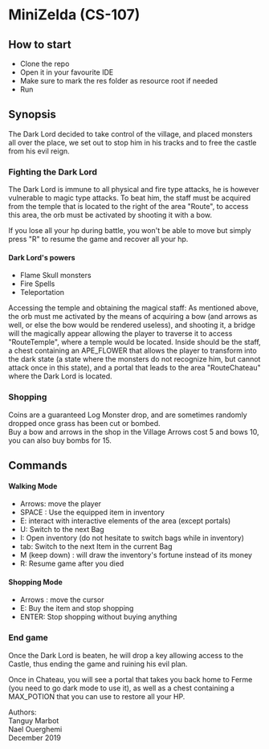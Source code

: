 # MiniZelda (CS-107)

## How to start
* Clone the repo
* Open it in your favourite IDE
* Make sure to mark the res folder as resource root if needed
* Run

## Synopsis

The Dark Lord decided to take control of the village, and placed monsters all over the place, we set out to stop him in his tracks and to free the castle from his evil reign.

### Fighting the Dark Lord
The Dark Lord is immune to all physical and fire type attacks, he is however vulnerable to magic type attacks. To beat him, the staff must be acquired from the temple that is located to the right of the area "Route", to access this area, the orb must be activated by shooting it with a bow.

If you lose all your hp during battle, you won't be able to move but simply press "R" to resume the game and recover all your hp.

#### Dark Lord's powers  
* Flame Skull monsters
* Fire Spells
* Teleportation

Accessing the temple and obtaining the magical staff:
As mentioned above, the orb must me activated by the means of acquiring a bow (and arrows as well, or else the bow would be rendered useless), and shooting it, a bridge will the magically appear allowing the player to traverse it to access "RouteTemple", where a temple would be located. Inside should be the staff, a chest containing an APE_FLOWER that allows the player to transform into the dark state (a state where the monsters do not recognize him, but cannot attack once in this state), and a portal that leads to the area "RouteChateau" where the Dark Lord is located.

### Shopping
Coins are a guaranteed Log Monster drop, and are sometimes randomly dropped once grass has been cut or bombed.  
Buy a bow and arrows in the shop in the Village Arrows cost 5 and bows 10, you can also buy bombs for 15.

## Commands

#### Walking Mode
* Arrows: move the player
* SPACE : Use the equipped item in inventory
* E: interact with interactive elements of the area (except portals)
* U: Switch to the next Bag
* I: Open inventory (do not hesitate to switch bags while in inventory)
* tab: Switch to the next Item in the current Bag
* M (keep down) : will draw the inventory's fortune instead of its money
* R: Resume game after you died

#### Shopping Mode
* Arrows : move the cursor
* E: Buy the item and stop shopping
* ENTER: Stop shopping without buying anything

### End game
Once the Dark Lord is beaten, he will drop a key allowing access to the Castle, thus ending the game and ruining his evil plan.

Once in Chateau, you will see a portal that takes you back home to Ferme (you need to go dark mode to use it), as well as a chest containing a MAX_POTION that you can use to restore all your HP.

Authors:   
Tanguy Marbot  
Nael Ouerghemi  
December 2019  
